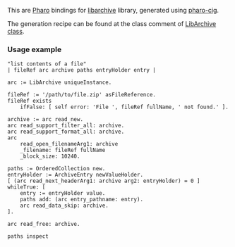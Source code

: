 This are [Pharo](https://github.com/pharo-project/pharo) bindings for [libarchive](https://libarchive.org) 
library, generated using [pharo-cig](https://github.com/estebanlm/pharo-cig).  

The generation recipe can be found at the class comment of [LibArchive class](https://github.com/estebanlm/pharo-archive/blob/main/src/Archive/LibArchive.class.st).

### Usage example

```smalltalk
"list contents of a file"
| fileRef arc archive paths entryHolder entry |

arc := LibArchive uniqueInstance.

fileRef := '/path/to/file.zip' asFileReference.
fileRef exists 
	ifFalse: [ self error: 'File ', fileRef fullName, ' not found.' ]. 

archive := arc read_new.
arc read_support_filter_all: archive.
arc read_support_format_all: archive.
arc 
	read_open_filenameArg1: archive 
	_filename: fileRef fullName 
	_block_size: 10240.

paths := OrderedCollection new.
entryHolder := ArchiveEntry newValueHolder.
[ (arc read_next_headerArg1: archive arg2: entryHolder) = 0 ] 
whileTrue: [ 
	entry := entryHolder value.
	paths add: (arc entry_pathname: entry). 
	arc read_data_skip: archive.
].

arc read_free: archive.

paths inspect
```
